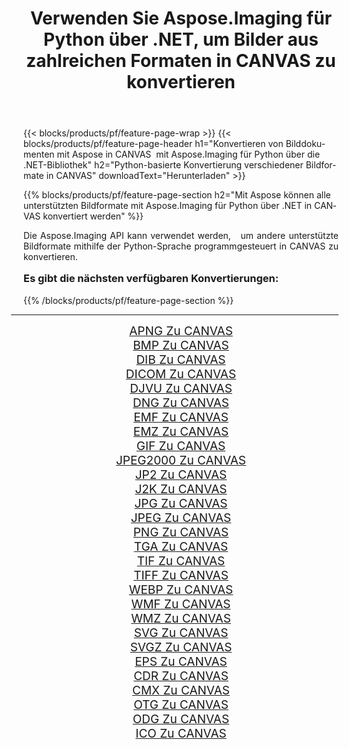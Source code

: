 ﻿---
title: Verwenden Sie Aspose.Imaging für Python über .NET, um Bilder aus zahlreichen Formaten in CANVAS zu konvertieren 
weight: 3920
url: /de/python-net/conversion/to/canvas/ 
lang: de
langdirlevel: 2
locales: zh-hans,ja,it,ru,de,es,fr,nl,id,lt,pl,pt,vi,tr,ko,zh-hant,ar,hi,th,sv,cs,uk,he
description: Sie können Aspose.Imaging für Python über die .NET-Bibliothek verwenden, um eine Vielzahl von Formaten in CANVAS zu konvertieren.
---

{{< blocks/products/pf/feature-page-wrap >}}
{{< blocks/products/pf/feature-page-header h1="Konvertieren von Bilddokumenten mit Aspose in CANVAS  mit Aspose.Imaging für Python über die .NET-Bibliothek" h2="Python-basierte Konvertierung verschiedener Bildformate in CANVAS" downloadText="Herunterladen" >}}


{{% blocks/products/pf/feature-page-section  h2="Mit Aspose können alle unterstützten Bildformate mit Aspose.Imaging für Python über .NET in CANVAS konvertiert werden" %}}
<p align=justify>Die Aspose.Imaging API kann verwendet werden,   um andere unterstützte Bildformate mithilfe der Python-Sprache programmgesteuert in CANVAS zu konvertieren.</p>
<h3 style="margin-top:16px;">
Es gibt die nächsten verfügbaren Konvertierungen:
</h3>
{{% /blocks/products/pf/feature-page-section %}}
<div class="container-fluid productfamilypage bg-gray">
    <div class="convertypes bg-gray agp-content section">
        <div class="container">
		<hr style="margin-left:-20px;"/>
		<div class="row other-converters" style="gap: 10px;font-size: 19px;text-align:center;">
		    <div class='col-md-3 other-converter remove-lp remove-rp'><a href="/imaging/de/python-net/conversion/apng-to-canvas/" style="padding:15px;">APNG Zu CANVAS</a></div>
<div class='col-md-3 other-converter remove-lp remove-rp'><a href="/imaging/de/python-net/conversion/bmp-to-canvas/" style="padding:15px;">BMP Zu CANVAS</a></div>
<div class='col-md-3 other-converter remove-lp remove-rp'><a href="/imaging/de/python-net/conversion/dib-to-canvas/" style="padding:15px;">DIB Zu CANVAS</a></div>
<div class='col-md-3 other-converter remove-lp remove-rp'><a href="/imaging/de/python-net/conversion/dicom-to-canvas/" style="padding:15px;">DICOM Zu CANVAS</a></div>
<div class='col-md-3 other-converter remove-lp remove-rp'><a href="/imaging/de/python-net/conversion/djvu-to-canvas/" style="padding:15px;">DJVU Zu CANVAS</a></div>
<div class='col-md-3 other-converter remove-lp remove-rp'><a href="/imaging/de/python-net/conversion/dng-to-canvas/" style="padding:15px;">DNG Zu CANVAS</a></div>
<div class='col-md-3 other-converter remove-lp remove-rp'><a href="/imaging/de/python-net/conversion/emf-to-canvas/" style="padding:15px;">EMF Zu CANVAS</a></div>
<div class='col-md-3 other-converter remove-lp remove-rp'><a href="/imaging/de/python-net/conversion/emz-to-canvas/" style="padding:15px;">EMZ Zu CANVAS</a></div>
<div class='col-md-3 other-converter remove-lp remove-rp'><a href="/imaging/de/python-net/conversion/gif-to-canvas/" style="padding:15px;">GIF Zu CANVAS</a></div>
<div class='col-md-3 other-converter remove-lp remove-rp'><a href="/imaging/de/python-net/conversion/jpeg2000-to-canvas/" style="padding:15px;">JPEG2000 Zu CANVAS</a></div>
<div class='col-md-3 other-converter remove-lp remove-rp'><a href="/imaging/de/python-net/conversion/jp2-to-canvas/" style="padding:15px;">JP2 Zu CANVAS</a></div>
<div class='col-md-3 other-converter remove-lp remove-rp'><a href="/imaging/de/python-net/conversion/j2k-to-canvas/" style="padding:15px;">J2K Zu CANVAS</a></div>
<div class='col-md-3 other-converter remove-lp remove-rp'><a href="/imaging/de/python-net/conversion/jpg-to-canvas/" style="padding:15px;">JPG Zu CANVAS</a></div>
<div class='col-md-3 other-converter remove-lp remove-rp'><a href="/imaging/de/python-net/conversion/jpeg-to-canvas/" style="padding:15px;">JPEG Zu CANVAS</a></div>
<div class='col-md-3 other-converter remove-lp remove-rp'><a href="/imaging/de/python-net/conversion/png-to-canvas/" style="padding:15px;">PNG Zu CANVAS</a></div>
<div class='col-md-3 other-converter remove-lp remove-rp'><a href="/imaging/de/python-net/conversion/tga-to-canvas/" style="padding:15px;">TGA Zu CANVAS</a></div>
<div class='col-md-3 other-converter remove-lp remove-rp'><a href="/imaging/de/python-net/conversion/tif-to-canvas/" style="padding:15px;">TIF Zu CANVAS</a></div>
<div class='col-md-3 other-converter remove-lp remove-rp'><a href="/imaging/de/python-net/conversion/tiff-to-canvas/" style="padding:15px;">TIFF Zu CANVAS</a></div>
<div class='col-md-3 other-converter remove-lp remove-rp'><a href="/imaging/de/python-net/conversion/webp-to-canvas/" style="padding:15px;">WEBP Zu CANVAS</a></div>
<div class='col-md-3 other-converter remove-lp remove-rp'><a href="/imaging/de/python-net/conversion/wmf-to-canvas/" style="padding:15px;">WMF Zu CANVAS</a></div>
<div class='col-md-3 other-converter remove-lp remove-rp'><a href="/imaging/de/python-net/conversion/wmz-to-canvas/" style="padding:15px;">WMZ Zu CANVAS</a></div>
<div class='col-md-3 other-converter remove-lp remove-rp'><a href="/imaging/de/python-net/conversion/svg-to-canvas/" style="padding:15px;">SVG Zu CANVAS</a></div>
<div class='col-md-3 other-converter remove-lp remove-rp'><a href="/imaging/de/python-net/conversion/svgz-to-canvas/" style="padding:15px;">SVGZ Zu CANVAS</a></div>
<div class='col-md-3 other-converter remove-lp remove-rp'><a href="/imaging/de/python-net/conversion/eps-to-canvas/" style="padding:15px;">EPS Zu CANVAS</a></div>
<div class='col-md-3 other-converter remove-lp remove-rp'><a href="/imaging/de/python-net/conversion/cdr-to-canvas/" style="padding:15px;">CDR Zu CANVAS</a></div>
<div class='col-md-3 other-converter remove-lp remove-rp'><a href="/imaging/de/python-net/conversion/cmx-to-canvas/" style="padding:15px;">CMX Zu CANVAS</a></div>
<div class='col-md-3 other-converter remove-lp remove-rp'><a href="/imaging/de/python-net/conversion/otg-to-canvas/" style="padding:15px;">OTG Zu CANVAS</a></div>
<div class='col-md-3 other-converter remove-lp remove-rp'><a href="/imaging/de/python-net/conversion/odg-to-canvas/" style="padding:15px;">ODG Zu CANVAS</a></div>
<div class='col-md-3 other-converter remove-lp remove-rp'><a href="/imaging/de/python-net/conversion/ico-to-canvas/" style="padding:15px;">ICO Zu CANVAS</a></div>
                </div>
        </div>
    </div>
</div>
<br/>

